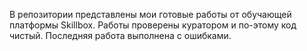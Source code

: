 В репозитории представлены  мои готовые работы от обучающей платформы Skillbox. Работы проверены куратором и по-этому код чистый.
Последняя работа выполнена с ошибками.
